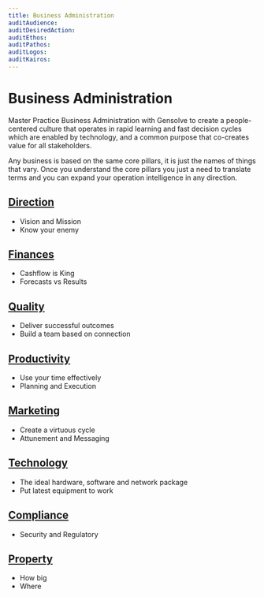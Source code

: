 ```yaml
---
title: Business Administration
auditAudience:
auditDesiredAction:
auditEthos:
auditPathos:
auditLogos:
auditKairos:
---
```


# Business Administration

Master Practice Business Administration with Gensolve to create a people-centered culture that operates in rapid learning and fast decision cycles which are enabled by technology, and a common purpose that co-creates value for all stakeholders.

Any business is based on the same core pillars, it is just the names of things that vary. Once you understand the core pillars you just a need to translate terms and you can expand your operation intelligence in any direction.

## [Direction](./direction)

- Vision and Mission
- Know your enemy

## [Finances](./finances/)

- Cashflow is King
- Forecasts vs Results

## [Quality](./quality)

- Deliver successful outcomes
- Build a team based on connection

## [Productivity](./productivity)

- Use your time effectively
- Planning and Execution

## [Marketing](./marketing)

- Create a virtuous cycle
- Attunement and Messaging

## [Technology](./technology)

- The ideal hardware, software and network package
- Put latest equipment to work

## [Compliance](./compliance)

- Security and Regulatory

## [Property](./property)

- How big
- Where
